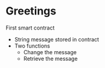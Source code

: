 # Greetings
First smart contract

- String message stored in contract
- Two functions
	- Change the message
	- Retrieve the message
